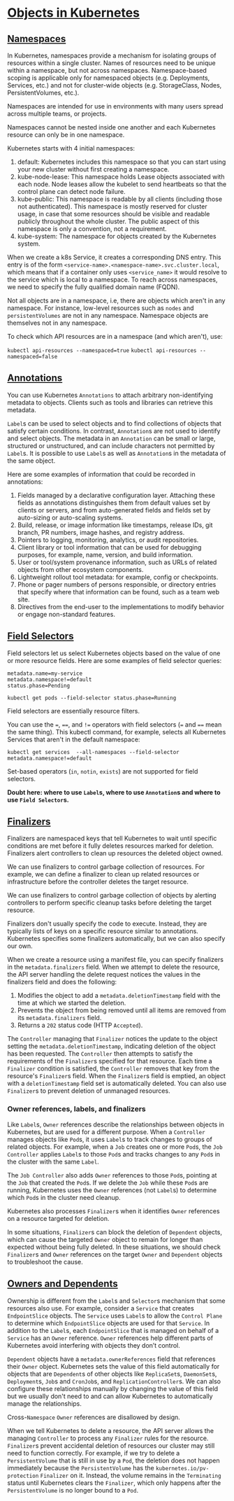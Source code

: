 # [Objects in Kubernetes](https://kubernetes.io/docs/concepts/overview/working-with-objects/)

## [Namespaces](https://kubernetes.io/docs/concepts/overview/working-with-objects/namespaces/)

In Kubernetes, namespaces provide a mechanism for isolating groups of resources within a single cluster. Names of resources need to be unique within a namespace, but not across namespaces. Namespace-based scoping is applicable only for namespaced objects (e.g. Deployments, Services, etc.) and not for cluster-wide objects (e.g. StorageClass, Nodes, PersistentVolumes, etc.).

Namespaces are intended for use in environments with many users spread across multiple teams, or projects.

Namespaces cannot be nested inside one another and each Kubernetes resource can only be in one namespace.

Kubernetes starts with 4 initial namespaces:
1. default:
Kubernetes includes this namespace so that you can start using your new cluster
without first creating a namespace.
2. kube-node-lease:
This namespace holds Lease objects associated with each node. Node leases allow
the kubelet to send heartbeats so that the control plane can detect node
failure.
3. kube-public:
This namespace is readable by all clients (including those not authenticated).
This namespace is mostly reserved for cluster usage, in case that some
resources should be visible and readable publicly throughout the whole cluster.
The public aspect of this namespace is only a convention, not a requirement.
4. kube-system:
The namespace for objects created by the Kubernetes system.

When we create a k8s Service, it creates a corresponding DNS entry. This entry
is of the form `<service-name>.<namespace-name>.svc.cluster.local`, which means
that if a container only uses `<service_name>` it would resolve to the service
which is local to a namespace. To reach across namespaces, we need to specify
the fully qualified domain name (FQDN).

Not all objects are in a namespace, i.e, there are objects which aren't in any
namespace. For instance, low-level resources such as `nodes` and 
`persistentVolumes` are not in any namespace. Namespace objects are themselves
not in any namespace.

To check which API resources are in a namespace (and which aren't), use:

`kubectl api-resources --namespaced=true`
`kubectl api-resources --namespaced=false` 

## [Annotations](https://kubernetes.io/docs/concepts/overview/working-with-objects/annotations/)

You can use Kubernetes `Annotations` to attach arbitrary non-identifying
metadata to objects. Clients such as tools and libraries can retrieve this
metadata.

`Label`s can be used to select objects and to find collections of objects that
satisfy certain conditions. In contrast, `Annotation`s are not used to identify
and select objects. The metadata in an `Annotation` can be small or large,
structured or unstructured, and can include characters not permitted by
`Label`s. It is possible to use `Label`s as well as `Annotation`s in the
metadata of the same object.

Here are some examples of information that could be recorded in annotations:
1. Fields managed by a declarative configuration layer. Attaching these fields
as annotations distinguishes them from default values set by clients or
servers, and from auto-generated fields and fields set by auto-sizing or
auto-scaling systems.
2. Build, release, or image information like timestamps, release IDs,
git branch, PR numbers, image hashes, and registry address.
3. Pointers to logging, monitoring, analytics, or audit repositories.
4. Client library or tool information that can be used for debugging purposes,
for example, name, version, and build information.
5. User or tool/system provenance information, such as URLs of related objects
from other ecosystem components.
6. Lightweight rollout tool metadata: for example, config or checkpoints.
7. Phone or pager numbers of persons responsible, or directory entries that
specify where that information can be found, such as a team web site.
8. Directives from the end-user to the implementations to modify behavior or
engage non-standard features.

## [Field Selectors](https://kubernetes.io/docs/concepts/overview/working-with-objects/field-selectors/)

Field selectors let us select Kubernetes objects based on the value of one or
more resource fields. Here are some examples of field selector queries:
```
metadata.name=my-service
metadata.namespace!=default
status.phase=Pending

kubectl get pods --field-selector status.phase=Running
```

Field selectors are essentially resource filters.

You can use the `=`, `==`, and `!=` operators with field selectors
(`=` and `==` mean the same thing). This kubectl command, for example, selects
all Kubernetes Services that aren't in the default namespace:
```
kubectl get services  --all-namespaces --field-selector metadata.namespace!=default
```
Set-based operators (`in`, `notin`, `exists`) are not supported for field
selectors.

**Doubt here: where to use `Label`s, where to use `Annotation`s and where to
use `Field Selector`s.**

## [Finalizers](https://kubernetes.io/docs/concepts/overview/working-with-objects/finalizers/)

Finalizers are namespaced keys that tell Kubernetes to wait until specific
conditions are met before it fully deletes resources marked for deletion.
Finalizers alert controllers to clean up resources the deleted object owned.

We can use finalizers to control garbage collection of resources. For example,
we can define a finalizer to clean up related resources or infrastructure before
the controller deletes the target resource.

We can use finalizers to control garbage collection of objects by alerting
controllers to perform specific cleanup tasks before deleting the target
resource.

Finalizers don't usually specify the code to execute. Instead, they are
typically lists of keys on a specific resource similar to annotations.
Kubernetes specifies some finalizers automatically, but we can also specify our
own.

When we create a resource using a manifest file, you can specify finalizers in
the `metadata.finalizers` field. When we attempt to delete the resource, the
API server handling the delete request notices the values in the finalizers
field and does the following:
1. Modifies the object to add a `metadata.deletionTimestamp` field with the
time at which we started the deletion.
2. Prevents the object from being removed until all items are removed from its
`metadata.finalizers` field.
3. Returns a `202` status code (HTTP `Accepted`).

The `Controller` managing that `Finalizer` notices the update to the object
setting the `metadata.deletionTimestamp`, indicating deletion of the object has been requested. The `Controller` then attempts to satisfy the requirements of
the `Finalizer`s specified for that resource. Each time a `Finalizer` condition
is satisfied, the `Controller` removes that key from the resource's
`Finalizer`s field. When the `Finalizer`s field is emptied, an object with a
`deletionTimestamp` field set is automatically deleted. You can also use
`Finalizer`s to prevent deletion of unmanaged resources.

### Owner references, labels, and finalizers

Like `Label`s, `Owner` references describe the relationships between objects in
Kubernetes, but are used for a different purpose. When a `Controller` manages
objects like `Pod`s, it uses `Label`s to track changes to groups of related
objects. For example, when a `Job` creates one or more `Pod`s, the
`Job Controller` applies `Label`s to those `Pod`s and tracks changes to any
`Pod`s in the cluster with the same `Label`.

The `Job Controller` also adds `Owner` references to those `Pod`s, pointing at
the `Job` that created the `Pod`s. If we delete the `Job` while these `Pod`s
are running, Kubernetes uses the `Owner` references (not `Label`s) to determine
which `Pod`s in the cluster need cleanup.

Kubernetes also processes `Finalizer`s when it identifies `Owner` references on
a resource targeted for deletion.

In some situations, `Finalizer`s can block the deletion of `Dependent` objects,
which can cause the targeted `Owner` object to remain for longer than expected
without being fully deleted. In these situations, we should check `Finalizer`s
and `Owner` references on the target `Owner` and `Dependent` objects to
troubleshoot the cause.

## [Owners and Dependents](https://kubernetes.io/docs/concepts/overview/working-with-objects/owners-dependents/)

Ownership is different from the `Label`s and `Selector`s mechanism that some
resources also use. For example, consider a `Service` that creates
`EndpointSlice` objects. The `Service` uses `Label`s to allow the
`Control Plane` to determine which `EndpointSlice` objects are used for that
`Service`. In addition to the `Label`s, each `EndpointSlice` that is managed on
behalf of a `Service` has an `Owner` reference. `Owner` references help
different parts of Kubernetes avoid interfering with objects they don’t
control.

`Dependent` objects have a `metadata.ownerReferences` field that references
their `Owner` object. Kubernetes sets the value of this field automatically for
objects that are `Dependent`s of other objects like `ReplicaSet`s,
`DaemonSet`s, `Deployment`s, `Job`s and `CronJob`s, and
`ReplicationController`s. We can also configure these relationships manually by
changing the value of this field but we usually don't need to and can allow
Kubernetes to automatically manage the relationships.

Cross-`Namespace` `Owner` references are disallowed by design.

When we tell Kubernetes to delete a resource, the API server allows the
managing `Controller` to process any `Finalizer` rules for the resource.
`Finalizer`s prevent accidental deletion of resources our cluster may still
need to function correctly. For example, if we try to delete a
`PersistentVolume` that is still in use by a `Pod`, the deletion does not
happen immediately because the `PersistentVolume` has the
`kubernetes.io/pv-protection` `Finalizer` on it. Instead, the volume remains
in the `Terminating` status until Kubernetes clears the `Finalizer`, which
only happens after the `PersistentVolume` is no longer bound to a `Pod`.



